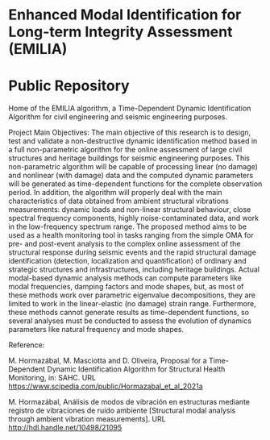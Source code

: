 # Enhanced Modal Identification for Long-term Integrity Assessment (EMILIA) 
# Public Repository

Home of the EMILIA algorithm, a Time-Dependent Dynamic Identification Algorithm for civil engineering and seismic engineering purposes.

Project Main Objectives:
The main objective of this research is to design, test and validate a non-destructive dynamic identification
method based in a full non-parametric algorithm for the online assessment of large civil structures and
heritage buildings for seismic engineering purposes. This non-parametric algorithm will be capable of
processing linear (no damage) and nonlinear (with damage) data and the computed dynamic parameters
will be generated as time-dependent functions for the complete observation period. In addition, the
algorithm will properly deal with the main characteristics of data obtained from ambient structural
vibrations measurements: dynamic loads and non-linear structural behaviour, close spectral frequency
components, highly noise-contaminated data, and work in the low-frequency spectrum range.
The proposed method aims to be used as a health monitoring tool in tasks ranging from the simple OMA
for pre- and post-event analysis to the complex online assessment of the structural response during
seismic events and the rapid structural damage identification (detection, localization and quantification)
of ordinary and strategic structures and infrastructures, including heritage buildings.
Actual modal-based dynamic analysis methods can compute parameters like modal frequencies,
damping factors and mode shapes, but, as most of these methods work over parametric eigenvalue
decompositions, they are limited to work in the linear-elastic (no damage) strain range. Furthermore,
these methods cannot generate results as time-dependent functions, so several analyses must be
conducted to assess the evolution of dynamics parameters like natural frequency and mode shapes.



Reference:

M. Hormazábal, M. Masciotta and D. Oliveira, Proposal for a Time-Dependent Dynamic Identification Algorithm for Structural Health Monitoring, in: SAHC. URL https://www.scipedia.com/public/Hormazabal_et_al_2021a

M. Hormazábal, Análisis de modos de vibración en estructuras mediante registro de vibraciones de ruido ambiente [Structural modal analysis through ambient vibration measurements]. URL http://hdl.handle.net/10498/21095
